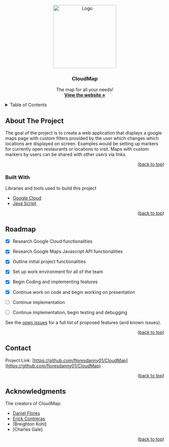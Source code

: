 <!-- PROJECT LOGO -->
<br />
<div align="center">
    <img src="https://github.com/floresdanny01/CloudMap/blob/main/img/cloudmap.png" alt="Logo" width="200" height="200">
  </a>

  <h3 align="center">CloudMap</h3>

  <p align="center">
    The map for all your needs!
    <br />
    <a href="https://www.google.com/"><strong>View the website »</strong></a>
 
</div>

<!-- TABLE OF CONTENTS -->
<details>
  <summary>Table of Contents</summary>
  <ol>
    <li>
      <a href="#about-the-project">About The Project</a>
      <ul>
        <li><a href="#built-with">Built With</a></li>
      </ul>
    </li>
    <li><a href="#roadmap">Roadmap</a></li>
    <li><a href="#contributing">Contributing</a></li>
    <li><a href="#contact">Contact</a></li>
    <li><a href="#acknowledgments">Acknowledgments</a></li>
  </ol>
</details>

<!-- ABOUT THE PROJECT -->
## About The Project

The goal of the project is to create a web application that displays a google maps page with custom filters provided by the user which changes which locations are displayed on screen. Examples would be setting up markers for currently open restaurants or locations to visit. Maps with custom markers by users can be shared with other users via links. 

<p align="right">(<a href="#top">back to top</a>)</p>

### Built With

Libraries and tools used to build this project

* [Google Cloud](https://cloud.google.com/)
* [Java Script](https://www.javascript.com/)

<p align="right">(<a href="#top">back to top</a>)</p>

<!-- ROADMAP -->
## Roadmap

- [x] Research Google Cloud functionalities
- [x] Research Google Maps Javascript API functionalities
- [x] Outline initial project functionalities 
- [x] Set up work environment for all of the team
- [x] Begin Coding and implementing features 
- [x] Continue work on code and begin working on presentation
- [ ] Continue implementation
- [ ] Continue implementation, begin testing and debugging 


See the [open issues](https://github.com/floresdanny01/CloudMap/issues) for a full list of proposed features (and known issues).

<p align="right">(<a href="#top">back to top</a>)</p>

<!-- CONTACT -->
## Contact

Project Link: [https://github.com/floresdanny01/CloudMap](https://github.com/floresdanny01/CloudMap)

<p align="right">(<a href="#top">back to top</a>)</p>

<!-- ACKNOWLEDGMENTS -->
## Acknowledgments
The creators of CloudMap:

* [Daniel Flores](https://github.com/floresdanny01)
* [Erick Contreras](https://github.com/Cerick826)
* [Breighton Kohl]
* [Charles Gale]

<p align="right">(<a href="#top">back to top</a>)</p>
